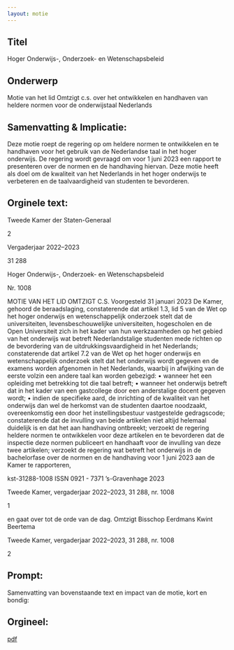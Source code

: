 ```yaml
---
layout: motie
---
```

## Titel
Hoger Onderwijs-, Onderzoek- en Wetenschapsbeleid
## Onderwerp
Motie van het lid Omtzigt c.s. over het ontwikkelen en handhaven van heldere normen voor de onderwijstaal Nederlands 
## Samenvatting & Implicatie:

Deze motie roept de regering op om heldere normen te ontwikkelen en te handhaven voor het gebruik van de Nederlandse taal in het hoger onderwijs. De regering wordt gevraagd om voor 1 juni 2023 een rapport te presenteren over de normen en de handhaving hiervan. Deze motie heeft als doel om de kwaliteit van het Nederlands in het hoger onderwijs te verbeteren en de taalvaardigheid van studenten te bevorderen.
## Orginele text:


Tweede Kamer der Staten-Generaal

2

Vergaderjaar 2022–2023

31 288

Hoger Onderwijs-, Onderzoek- en
Wetenschapsbeleid

Nr. 1008

MOTIE VAN HET LID OMTZIGT C.S.
Voorgesteld 31 januari 2023
De Kamer,
gehoord de beraadslaging,
constaterende dat artikel 1.3, lid 5 van de Wet op het hoger onderwijs en
wetenschappelijk onderzoek stelt dat de universiteiten, levensbeschouwelijke universiteiten, hogescholen en de Open Universiteit zich in het kader
van hun werkzaamheden op het gebied van het onderwijs wat betreft
Nederlandstalige studenten mede richten op de bevordering van de
uitdrukkingsvaardigheid in het Nederlands;
constaterende dat artikel 7.2 van de Wet op het hoger onderwijs en
wetenschappelijk onderzoek stelt dat het onderwijs wordt gegeven en de
examens worden afgenomen in het Nederlands, waarbij in afwijking van
de eerste volzin een andere taal kan worden gebezigd:
• wanneer het een opleiding met betrekking tot die taal betreft;
• wanneer het onderwijs betreft dat in het kader van een gastcollege
door een anderstalige docent gegeven wordt;
• indien de specifieke aard, de inrichting of de kwaliteit van het
onderwijs dan wel de herkomst van de studenten daartoe noodzaakt,
overeenkomstig een door het instellingsbestuur vastgestelde
gedragscode;
constaterende dat de invulling van beide artikelen niet altijd helemaal
duidelijk is en dat het aan handhaving ontbreekt;
verzoekt de regering heldere normen te ontwikkelen voor deze artikelen
en te bevorderen dat de inspectie deze normen publiceert en handhaaft
voor de invulling van deze twee artikelen;
verzoekt de regering wat betreft het onderwijs in de bachelorfase over de
normen en de handhaving voor 1 juni 2023 aan de Kamer te rapporteren,

kst-31288-1008
ISSN 0921 - 7371
’s-Gravenhage 2023

Tweede Kamer, vergaderjaar 2022–2023, 31 288, nr. 1008

1



en gaat over tot de orde van de dag.
Omtzigt
Bisschop
Eerdmans
Kwint
Beertema

Tweede Kamer, vergaderjaar 2022–2023, 31 288, nr. 1008

2


## Prompt:
Samenvatting van bovenstaande text en impact van de motie, kort en bondig:

## Orgineel:
[pdf](https://gegevensmagazijn.tweedekamer.nl/OData/v4/2.0/Document(9d457abc-eb5b-4b10-9726-43527cfb81d3)/resource)
